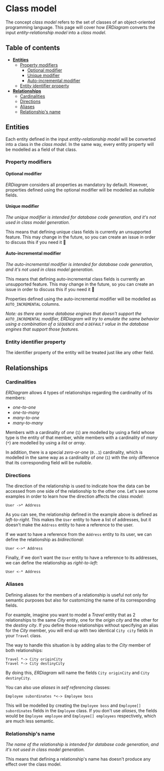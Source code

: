 # Class model

The concept _class model_ refers to the set of classes of an object-oriented programming language. This page will cover
how _ERDiagram_ converts the input _entity-relationship model_ into a _class model_.

## Table of contents

* **[Entities](#entities)**
    + [Property modifiers](#property-modifiers)
        + [Optional modifier](#optional-modifier)
        + [Unique modifier](#unique-modifier)
        + [Auto-incremental modifier](#auto-incremental-modifier)
    + [Entity identifier property](#entity-identifier-property)
* **[Relationships](#relationships)**
    + [Cardinalities](#cardinalities)
    + [Directions](#directions)
    + [Aliases](#aliases)
    + [Relationship's name](#relationships-name)

## Entities

Each entity defined in the input _entity-relationship model_ will be converted into a class in the _class model_. In the
same way, every entity property will be modelled as a field of that class.

### Property modifiers

#### Optional modifier

_ERDiagram_ considers all properties as mandatory by default. However, properties defined using the optional modifier
will be modelled as _nullable_ fields.

#### Unique modifier

_The unique modifier is intended for database code generation, and it's not used in class model generation._

This means that defining unique class fields is currently an unsupported feature. This may change in the future, so you can
create an issue in order to discuss this if you need it :slightly_smiling_face:

#### Auto-incremental modifier

_The auto-incremental modifier is intended for database code generation, and it's not used in class model generation._

This means that defining auto-incremental class fields is currently an unsupported feature. This may change in
the future, so you can create an issue in order to discuss this if you need it :slightly_smiling_face:

Properties defined using the auto-incremental modifier will be modelled as `AUTO_INCREMENTAL` columns.

_Note: as there are some database engines that doesn't support the `AUTO_INCREMENTAL` modifier, ERDiagram will try to
emulate the same behavior using a combination of a `SEQUENCE` and a `DEFAULT` value in the database engines that
support those features._

### Entity identifier property

The identifier property of the entity will be treated just like any other field.

## Relationships

### Cardinalities

_ERDiagram_ allows 4 types of relationships regarding the cardinality of its members:

* _one-to-one_
* _one-to-many_
* _many-to-one_
* _many-to-many_

Members with a cardinality of _one_ (`1`) are modelled by using a field whose type is the entity of that member, while members with a
cardinality of _many_ (`*`) are modelled by using a _list_ or _array_.

In addition, there is a special _zero-or-one_ (`0..1`) cardinality, which is modelled in the same way as a cardinality
of _one_ (`1`) with the only difference that its corresponding field will be _nullable_.

### Directions

The direction of the relationship is used to indicate how the data can be accessed from one side of the relationship to
the other one. Let's see some examples in order to learn how the direction affects the _class model_:

```erdiagram
User ->* Address
```

As you can see, the relationship defined in the example above is defined as _left-to-right_. This makes the `User`
entity to have a list of addresses, but it doesn't make the `Address` entity to have a reference to the user.

If we want to have a reference from the `Address` entity to its user, we can define the relationship as _bidirectional_:

```erdiagram
User <->* Address
```

Finally, if we don't want the `User` entity to have a reference to its addresses, we can define the relationship as
_right-to-left_:

```erdiagram
User <-* Address
```

### Aliases

Defining aliases for the members of a relationship is useful not only for semantic purposes but also for customizing the
name of its corresponding fields.

For example, imagine you want to model a _Travel_ entity that as 2 relationships to the same _City_ entity, one for the _origin
city_ and the other for the _destiny city_. If you define those relationships without specifying an alias for the _City_ member,
you will end up with two identical `City city` fields in your `Travel` class.

The way to handle this situation is by adding alias to the _City_ member of both relationships:

```erdiagram
Travel *-> City originCity
Travel *-> City destinyCity
```

By doing this, _ERDiagram_ will name the fields `City originCity` and `City destinyCity`.

You can also use _aliases_ in _self referencing_ classes:

```erdiagram
Employee subordinates *<-> Employee boss
```

This will be modelled by creating the `Employee boss` and `Employee[] subordinates` fields in the `Employee` class. If you don't
use _aliases_, the fields would be `Employee employee` and `Employee[] employees` respectively, which are much less semantic.

### Relationship's name

_The name of the relationship is intended for database code generation, and it's not used in class model generation._

This means that defining a relationship's name has doesn't produce any effect over the class model.
